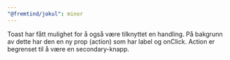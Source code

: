 ```yaml
---
"@fremtind/jokul": minor
---
```


Toast har fått mulighet for å også være tilknyttet en handling. På bakgrunn av dette har den en ny prop (action) som har label og onClick. Action er begrenset til å være en secondary-knapp.
